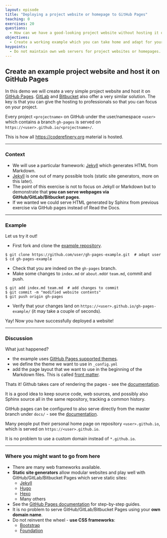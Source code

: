 ```yaml
---
layout: episode
title: "Deploying a project website or homepage to GitHub Pages"
teaching: 0
exercises: 20
questions:
  - How can we have a good-looking project website without hosting it ourselves?
objectives:
  - Create a working example which you can take home and adapt for your project.
keypoints:
  - Do not maintain own web servers for project websites or homepages.
---
```


## Create an example project website and host it on GitHub Pages

In this demo we will create a very simple project website and host it on [GitHub
Pages](https://pages.github.com/). [GitLab](https://about.gitlab.com/features/pages/) and [Bitbucket](https://confluence.atlassian.com/bitbucket/publishing-a-website-on-bitbucket-cloud-221449776.html) also offer a
very similar solution. The key is that you can give the hosting to
professionals so that you can focus on your project.

Every project `<projectname>` on GitHub under the user/namespace `<user>` which
contains a branch `gh-pages` is served on
`https://<user>.github.io/<projectname>/`.

This is how all https://coderefinery.org material is hosted.

---

### Context

- We will use a particular framework: [Jekyll](https://jekyllrb.com) which generates HTML from Markdown.
- [Jekyll](https://jekyllrb.com) is one out of many possible tools (static site generators, more on this later).
- The point of this exercise is not to focus on Jekyll or Markdown but to demonstrate that
  **you can serve webpages via GitHub/GitLab/Bitbucket pages**.
- If we wanted we could serve HTML generated by Sphinx from previous exercise via GitHub pages instead
  of Read the Docs.

---

### Example

Let us try it out!

- First fork and clone the [example repository](https://github.com/coderefinery/gh-pages-example).
```shell
$ git clone https://github.com/user/gh-pages-example.git  # adapt user
$ cd gh-pages-example
```
- Check that you are indeed on the `gh-pages` branch.
- Make some changes to `index.md` or `about.md`or `team.md`, commit and push.
```shell
$ git add index.md team.md  # add changes to commit
$ git commit -m "modified website contents"
$ git push origin gh-pages
```
- Verify that your changes land on `https://<user>.github.io/gh-pages-example/` (it may take a couple of seconds).

Yay! Now you have successfully deployed a website!

---

### Discussion

What just happened?
- the example uses [GitHub Pages supported themes](https://pages.github.com/themes/).
- we define the theme we want to use in `_config.yml`
- add the page layout that we want to use in the beginning of the Markdown files. This is called [front matter](https://jekyllrb.com/docs/frontmatter/).

Thats it! Github takes care of rendering the pages - see the
[documentation](https://help.github.com/articles/adding-a-jekyll-theme-to-your-github-pages-site/).

It is a good idea to keep source code, web sources, and possibly also Sphinx
source all in the same repository, tracking a common history.

GitHub pages can be configured to also serve directly from the master branch
under `docs/` - see the [documentation](https://help.github.com/articles/configuring-a-publishing-source-for-github-pages/).

Many people put their personal home page on repository `<user>.github.io`, which is served
on `https://<user>.github.io`.

It is no problem to use a custom domain instead of `*.github.io`.

---

### Where you might want to go from here

- There are many web frameworks available.
- **Static site generators** allow modular websites and play well with GitHub/GitLab/Bitbucket Pages which serve static sites:
  - [Jekyll](https://jekyllrb.com)
  - [Hugo](https://gohugo.io)
  - [Hexo](https://hexo.io)
  - Many others
- See the [GitHub Pages documentation](https://pages.github.com) for step-by-step guides.
- It is no problem to serve GitHub/GitLab/Bitbucket Pages using your **own domain name**.
- Do not reinvent the wheel - **use CSS frameworks**:
    - [Bootstrap](http://getbootstrap.com)
    - [Foundation](http://foundation.zurb.com)
